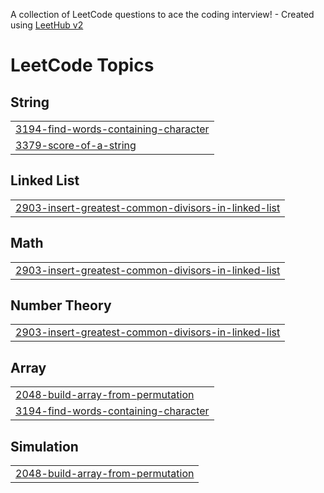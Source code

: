 A collection of LeetCode questions to ace the coding interview! - Created using [LeetHub v2](https://github.com/arunbhardwaj/LeetHub-2.0)
<!---LeetCode Topics Start-->
# LeetCode Topics
## String
|  |
| ------- |
| [3194-find-words-containing-character](https://github.com/lavapatos/leetcode/tree/master/3194-find-words-containing-character) |
| [3379-score-of-a-string](https://github.com/lavapatos/leetcode/tree/master/3379-score-of-a-string) |
## Linked List
|  |
| ------- |
| [2903-insert-greatest-common-divisors-in-linked-list](https://github.com/lavapatos/leetcode/tree/master/2903-insert-greatest-common-divisors-in-linked-list) |
## Math
|  |
| ------- |
| [2903-insert-greatest-common-divisors-in-linked-list](https://github.com/lavapatos/leetcode/tree/master/2903-insert-greatest-common-divisors-in-linked-list) |
## Number Theory
|  |
| ------- |
| [2903-insert-greatest-common-divisors-in-linked-list](https://github.com/lavapatos/leetcode/tree/master/2903-insert-greatest-common-divisors-in-linked-list) |
## Array
|  |
| ------- |
| [2048-build-array-from-permutation](https://github.com/lavapatos/leetcode/tree/master/2048-build-array-from-permutation) |
| [3194-find-words-containing-character](https://github.com/lavapatos/leetcode/tree/master/3194-find-words-containing-character) |
## Simulation
|  |
| ------- |
| [2048-build-array-from-permutation](https://github.com/lavapatos/leetcode/tree/master/2048-build-array-from-permutation) |
<!---LeetCode Topics End-->